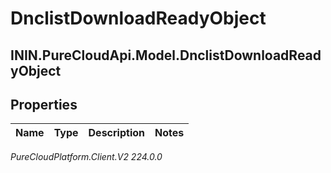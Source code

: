 # DnclistDownloadReadyObject

## ININ.PureCloudApi.Model.DnclistDownloadReadyObject

## Properties

|Name | Type | Description | Notes|
|------------ | ------------- | ------------- | -------------|



_PureCloudPlatform.Client.V2 224.0.0_
